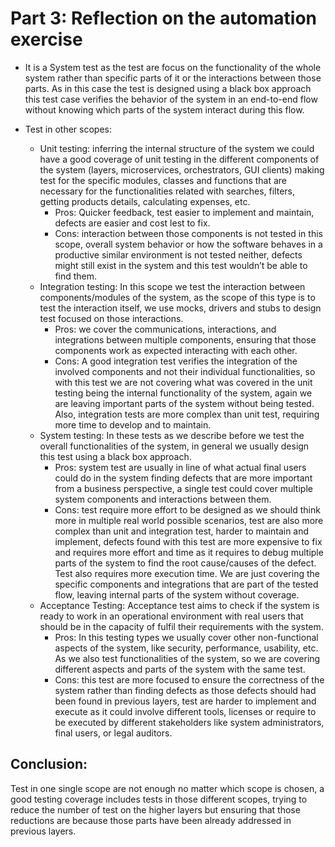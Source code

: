 # Part 3: Reflection on the automation exercise

*	It is a System test as the test are focus on the functionality of the whole system 
rather than specific parts of it or the interactions between those parts. 
As in this case the test is designed using a black box approach 
this test case verifies the behavior of the system in an end-to-end flow 
without knowing which parts of the system interact during this flow.

* Test in other scopes:
    * Unit testing: inferring the internal structure of the system we could have a good coverage of unit testing in the different components of the system (layers, microservices, orchestrators, GUI clients) making test for the specific modules, classes and functions that are necessary for the functionalities related with searches, filters, getting products details, calculating expenses, etc. 
        * Pros: Quicker feedback, test easier to implement and maintain, defects are easier and cost lest to fix.
        * Cons: interaction between those components is not tested in this scope, overall system behavior or how the software behaves in a productive similar environment is not tested neither, defects might still exist in the system and this test wouldn’t be able to find them.
    * Integration testing: In this scope we test the interaction between components/modules of the system, as the scope of this type is to test the interaction itself, we use mocks, drivers and stubs to design test focused on those interactions.
        * Pros: we cover the communications, interactions, and integrations between multiple components, ensuring that those components work as expected interacting with each other.
        * Cons: A good integration test verifies the integration of the involved components and not their individual functionalities, so with this test we are not covering what was covered in the unit testing being the internal functionality of the system, again we are leaving important parts of the system without being tested. Also, integration tests are more complex than unit test, requiring more time to develop and to maintain.
    * System testing: In these tests as we describe before we test the overall functionalities of the system, in general we usually design this test using a black box approach.
        * Pros: system test are usually in line of what actual final users could do in the system finding defects that are more important from a business perspective, a single test could cover multiple system components and interactions between them.
        * Cons: test require more effort to be designed as we should think more in multiple real world possible scenarios, test are also more complex than unit and integration test, harder to maintain and implement, defects found with this test are more expensive to fix and requires more effort and time as it requires to debug multiple parts of the system to find the root cause/causes of the defect. Test also requires more execution time. We are just covering the specific components and integrations that are part of the tested flow, leaving internal parts of the system without coverage.
    * Acceptance Testing:  Acceptance test aims to check if the system is ready to work in an operational environment with real users that should be in the capacity of fulfil their requirements with the system.
        * Pros: In this testing types we usually cover other non-functional aspects of the system, like security, performance, usability, etc. As we also test functionalities of the system, so we are covering different aspects and parts of the system with the same test.
        * Cons: this test are more focused to ensure the correctness of the system rather than finding defects as those defects should had been found in previous layers, test are harder to implement and execute as it could involve different tools, licenses or require to be executed by different stakeholders like system administrators, final users, or legal auditors.
## Conclusion: 
Test in one single scope are not enough no matter which scope is chosen, 
a good testing coverage includes tests in those different scopes, 
trying to reduce the number of test on the higher layers 
but ensuring that those reductions are because those parts have been 
already addressed in previous layers.
